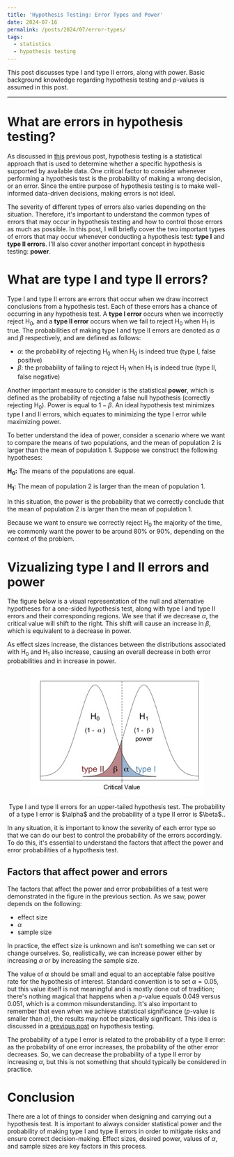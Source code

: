 ```yaml
---
title: 'Hypothesis Testing: Error Types and Power'
date: 2024-07-16
permalink: /posts/2024/07/error-types/
tags:
  - statistics
  - hypothesis testing
---
```


This post discusses type I and type II errors, along with power. Basic background knowledge regarding hypothesis testing and $p$-values is assumed in this post.

------------------------------------------------------------------------

# What are errors in hypothesis testing?

As discussed in [this](https://trgrimm.github.io/posts/2024/06/hypothesis-testing/) previous post, hypothesis testing is a statistical approach that is used to determine whether a specific hypothesis is supported by available data. One critical factor to consider whenever performing a hypothesis test is the probability of making a wrong decision, or an error. Since the entire purpose of hypothesis testing is to make well-informed data-driven decisions, making errors is not ideal.

The severity of different types of errors also varies depending on the situation. Therefore, it's important to understand the common types of errors that may occur in hypothesis testing and how to control those errors as much as possible. In this post, I will briefly cover the two important types of errors that may occur whenever conducting a hypothesis test: **type I** and **type II errors**. I'll also cover another important concept in hypothesis testing: **power**.

# What are type I and type II errors?

Type I and type II errors are errors that occur when we draw incorrect conclusions from a hypothesis test. Each of these errors has a chance of occurring in any hypothesis test. A **type I error** occurs when we incorrectly reject H<sub>0</sub>, and a **type II error** occurs when we fail to reject H<sub>0</sub> when H<sub>1</sub> is true. The probabilities of making type I and type II errors are denoted as $\alpha$ and $\beta$ respectively, and are defined as follows:
 
 * $\alpha$: the probability of rejecting H<sub>0</sub> when H<sub>0</sub> is indeed true (type I, false positive)
 * $\beta$: the probability of failing to reject H<sub>1</sub> when H<sub>1</sub> is indeed true (type II, false negative)
 
Another important measure to consider is the statistical **power**, which is defined as the probability of rejecting a false null hypothesis (correctly rejecting H<sub>0</sub>). Power is equal to $1 - \beta$. An ideal hypothesis test minimizes type I and II errors, which equates to minimizing the type I error while maximizing power.

To better understand the idea of power, consider a scenario where we want to compare the means of two populations, and the mean of population 2 is larger than the mean of population 1. Suppose we construct the following hypotheses:

**H<sub>0</sub>:** The means of the populations are equal.

**H<sub>1</sub>:** The mean of population 2 is larger than the mean of population 1.

In this situation, the power is the probability that we correctly conclude that the mean of population 2 is larger than the mean of population 1.

Because we want to ensure we correctly reject H<sub>0</sub> the majority of the time, we commonly want the power to be around 80\% or 90\%, depending on the context of the problem.


# Vizualizing type I and II errors and power

The figure below is a visual representation of the null and alternative hypotheses for a one-sided hypothesis test, along with type I and type II errors and their corresponding regions. We see that if we decrease $\alpha$, the critical value will shift to the right. This shift will cause an increase in $\beta$, which is equivalent to a decrease in power.

As effect sizes increase, the distances between the distributions associated with H<sub>0</sub> and H<sub>1</sub> also increase, causing an overall decrease in both error probabilities and in increase in power.

<p align="center">
    <img src="error-types_fig1.png" width="400">
</p>
<p align="center" class="caption">
Type I and type II errors for an upper-tailed hypothesis test. The probability of a type I error is $\alpha$ and the probability of a type II error is $\beta$..
</p>

In any situation, it is important to know the severity of each error type so that we can do our best to control the probability of the errors accordingly. To do this, it's essential to understand the factors that affect the power and error probabilities of a hypothesis test.

## Factors that affect power and errors

The factors that affect the power and error probabilities of a test were demonstrated in the figure in the previous section. As we saw, power depends on the following:

* effect size
* $\alpha$
* sample size

In practice, the effect size is unknown and isn't something we can set or change ourselves. So, realistically, we can increase power either by increasing $\alpha$ or by increasing the sample size.

The value of $\alpha$ should be small and equal to an acceptable false positive rate for the hypothesis of interest. Standard convention is to set $\alpha = 0.05$, but this value itself is not meaningful and is mostly done out of tradition; there's nothing magical that happens when a $p$-value equals 0.049 versus 0.051, which is a common misunderstanding. It's also important to remember that even when we achieve statistical significance ($p$-value is smaller than $\alpha$), the results may not be practically significant. This idea is discussed in a [previous post](https://trgrimm.github.io/posts/2024/06/hypothesis-testing/) on hypothesis testing.

The probability of a type I error is related to the probability of a type II error: as the probability of one error increases, the probability of the other error decreases. So, we can decrease the probability of a type II error by increasing $\alpha$, but this is not something that should typically be considered in practice.



# Conclusion

There are a lot of things to consider when designing and carrying out a hypothesis test. It is important to always consider statistical power and the probability of making type I and type II errors in order to mitigate risks and ensure correct decision-making. Effect sizes, desired power, values of $\alpha$, and sample sizes are key factors in this process.



